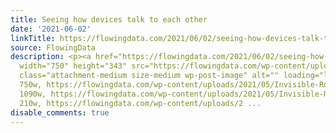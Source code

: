 ```yaml
---
title: Seeing how devices talk to each other
date: '2021-06-02'
linkTitle: https://flowingdata.com/2021/06/02/seeing-how-devices-talk-to-each-other/
source: FlowingData
description: <p><a href="https://flowingdata.com/2021/06/02/seeing-how-devices-talk-to-each-other/"><img
  width="750" height="343" src="https://flowingdata.com/wp-content/uploads/2021/05/Invisible-Roommates-750x343.png"
  class="attachment-medium size-medium wp-post-image" alt="" loading="lazy" srcset="https://flowingdata.com/wp-content/uploads/2021/05/Invisible-Roommates-750x343.png
  750w, https://flowingdata.com/wp-content/uploads/2021/05/Invisible-Roommates-1090x499.png
  1090w, https://flowingdata.com/wp-content/uploads/2021/05/Invisible-Roommates-210x96.png
  210w, https://flowingdata.com/wp-content/uploads/2 ...
disable_comments: true
---
```

<p><a href="https://flowingdata.com/2021/06/02/seeing-how-devices-talk-to-each-other/"><img width="750" height="343" src="https://flowingdata.com/wp-content/uploads/2021/05/Invisible-Roommates-750x343.png" class="attachment-medium size-medium wp-post-image" alt="" loading="lazy" srcset="https://flowingdata.com/wp-content/uploads/2021/05/Invisible-Roommates-750x343.png 750w, https://flowingdata.com/wp-content/uploads/2021/05/Invisible-Roommates-1090x499.png 1090w, https://flowingdata.com/wp-content/uploads/2021/05/Invisible-Roommates-210x96.png 210w, https://flowingdata.com/wp-content/uploads/2 ...